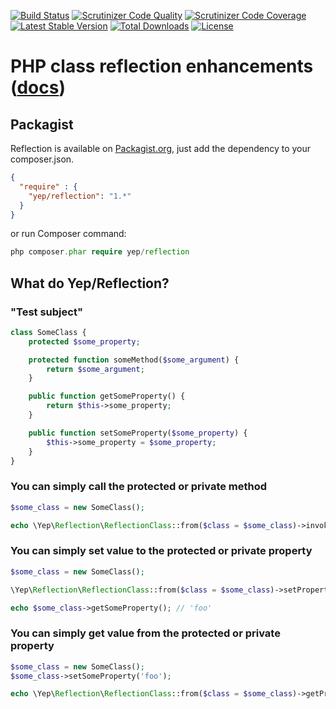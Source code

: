 [![Build Status](https://travis-ci.org/YepFoundation/reflection.svg?branch=master)](https://travis-ci.org/YepFoundation/reflection)
[![Scrutinizer Code Quality](https://scrutinizer-ci.com/g/YepFoundation/reflection/badges/quality-score.png?b=master)](https://scrutinizer-ci.com/g/YepFoundation/reflection/?branch=master)
[![Scrutinizer Code Coverage](https://scrutinizer-ci.com/g/YepFoundation/reflection/badges/coverage.png?b=master)](https://scrutinizer-ci.com/g/YepFoundation/reflection/?branch=master)
[![Latest Stable Version](https://poser.pugx.org/yep/reflection/v/stable)](https://packagist.org/packages/yep/reflection)
[![Total Downloads](https://poser.pugx.org/yep/reflection/downloads)](https://packagist.org/packages/yep/reflection)
[![License](https://poser.pugx.org/yep/reflection/license)](https://github.com/YepFoundation/reflection/blob/master/LICENSE.md)

# PHP class reflection enhancements ([docs](http://yepfoundation.github.io/reflection))

## Packagist
Reflection is available on [Packagist.org](https://packagist.org/packages/yep/reflection),
just add the dependency to your composer.json.

```json
{
  "require" : {
    "yep/reflection": "1.*"
  }
}
```

or run Composer command:

```php
php composer.phar require yep/reflection
```

## What do Yep/Reflection?

### "Test subject"
```php
class SomeClass {
	protected $some_property;

	protected function someMethod($some_argument) {
		return $some_argument;
	}

	public function getSomeProperty() {
		return $this->some_property;
	}

	public function setSomeProperty($some_property) {
		$this->some_property = $some_property;
	}
}
```

### You can simply call the protected or private method

```php
$some_class = new SomeClass();

echo \Yep\Reflection\ReflectionClass::from($class = $some_class)->invokeMethod($method = 'someMethod', $arguments = ['foo']); // 'foo'
```

### You can simply set value to the protected or private property

```php
$some_class = new SomeClass();

\Yep\Reflection\ReflectionClass::from($class = $some_class)->setPropertyValue($property = 'some_property', $value = 'foo');

echo $some_class->getSomeProperty(); // 'foo'
```

### You can simply get value from the protected or private property

```php
$some_class = new SomeClass();
$some_class->setSomeProperty('foo');

echo \Yep\Reflection\ReflectionClass::from($class = $some_class)->getPropertyValue($property = 'some_property'); // 'foo';
```

